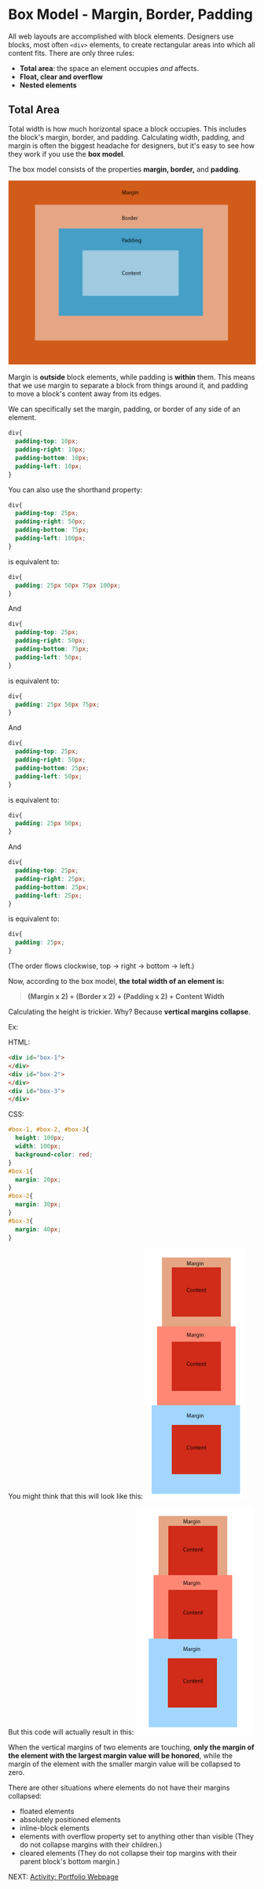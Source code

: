 # Box Model - Margin, Border, Padding

All web layouts are accomplished with block elements. Designers use blocks, most often `<div>` elements, to create rectangular areas into which all content fits. There are only three rules:

* **Total area**: the space an element occupies _and_ affects.
* **Float, clear and overflow**
* **Nested elements**

## **Total Area**

Total width is how much horizontal space a block occupies. This includes the block's margin, border, and padding. Calculating width, padding, and margin is often the biggest headache for designers, but it's easy to see how they work if you use the **box model**.

The box model consists of the properties **margin, border,** and **padding**.

![Box Model Diagram](../images/box-model-01-03.gif)

Margin is **outside** block elements, while padding is **within** them. This means that we use margin to separate a block from things around it, and padding to move a block's content away from its edges.

We can specifically set the margin, padding, or border of any side of an element.

``` css
div{
  padding-top: 10px;
  padding-right: 10px;
  padding-bottom: 10px;
  padding-left: 10px;
}
```

You can also use the shorthand property:

``` css
div{
  padding-top: 25px;
  padding-right: 50px;
  padding-bottom: 75px;
  padding-left: 100px;
}
```

is equivalent to:

``` css
div{
  padding: 25px 50px 75px 100px;
}
```

And

``` css
div{
  padding-top: 25px;
  padding-right: 50px;
  padding-bottom: 75px;
  padding-left: 50px;
}
```

is equivalent to:

``` css
div{
  padding: 25px 50px 75px;
}
```

And

``` css
div{
  padding-top: 25px;
  padding-right: 50px;
  padding-bottom: 25px;
  padding-left: 50px;
}
```

is equivalent to:

```css
div{
  padding: 25px 50px;
}
```

And

```css
div{
  padding-top: 25px;
  padding-right: 25px;
  padding-bottom: 25px;
  padding-left: 25px;
}
```

is equivalent to:

```css
div{
  padding: 25px;
}
```

(The order flows clockwise, top -> right -> bottom -> left.)

Now, according to the box model, **the total width of an element is:**

> **(Margin x 2) + (Border x 2) + (Padding x 2) + Content Width**

Calculating the height is trickier. Why? Because **vertical margins collapse**.

Ex:

HTML:

``` html
<div id="box-1">
</div>
<div id="box-2">
</div>
<div id="box-3">
</div>
```

CSS:

```css
#box-1, #box-2, #box-3{
  height: 100px;
  width: 100px;
  background-color: red;
}
#box-1{
  margin: 20px;
}
#box-2{
  margin: 30px;
}
#box-3{
  margin: 40px;
}
```

You might think that this will look like this:
![Vertical Box Model Diagram](../images/vertical-uncollapsed-03.gif)

But this code will actually result in this:
![Collapse Box Model](../images/vertical-collapsed-03.gif)

When the vertical margins of two elements are touching, **only the margin of the element with the largest margin value will be honored**, while the margin of the element with the smaller margin value will be collapsed to zero.

There are other situations where elements do not have their margins collapsed:

* floated elements
* absolutely positioned elements
* inline-block elements
* elements with overflow property set to anything other than visible (They do not collapse margins with their children.)
* cleared elements (They do not collapse their top margins with their parent block's bottom margin.)

NEXT: [Activity: Portfolio Webpage](./portfolio_activity.md)
